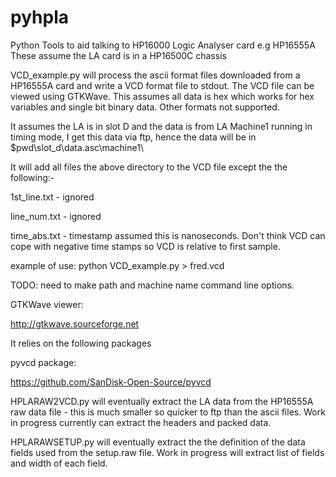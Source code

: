 # pyhpla
Python Tools to aid talking to HP16000 Logic Analyser card e.g HP16555A
These assume the LA card is in a HP16500C chassis

VCD_example.py will process the ascii format files downloaded from a HP16555A 
card and write a VCD format file to stdout. The VCD file can be viewed using 
GTKWave. This assumes all data is hex which works for hex variables and 
single bit binary data. Other formats not supported.

It assumes the LA is in slot D and the data is from LA Machine1 running in 
timing mode, I get this data via ftp, hence the data will be in 
$pwd\slot_d\data.asc\machine1\

It will add all files the above directory to the VCD file except the the 
following:-

1st_line.txt - ignored

line_num.txt - ignored

time_abs.txt - timestamp assumed this is nanoseconds. 
               Don't think VCD can cope with negative time stamps so VCD is 
               relative to first sample.
               
example of use:
python VCD_example.py > fred.vcd

TODO: need to make path and machine name command line options.

GTKWave viewer:

  http://gtkwave.sourceforge.net

It relies on the following packages 

pyvcd package:

  https://github.com/SanDisk-Open-Source/pyvcd

HPLARAW2VCD.py will eventually extract the LA data from the HP16555A raw data
file - this is much smaller so quicker to ftp than the ascii files. Work in 
progress currently can extract the headers and packed data.

HPLARAWSETUP.py will eventually extract the the definition of the data fields 
used from the setup.raw file. Work in progress will extract list of fields and 
width of each field.


